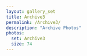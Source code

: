 ```yaml
---
layout: gallery_set
title: Archive3
permalink: /Archive3/
description: "Archive Photos"
photos:
  set: Archive3
  size: 74
---
```

